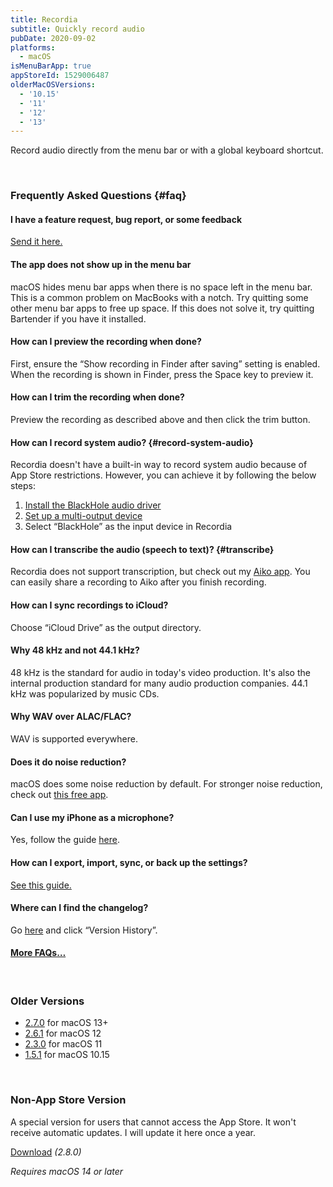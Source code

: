 ```yaml
---
title: Recordia
subtitle: Quickly record audio
pubDate: 2020-09-02
platforms:
  - macOS
isMenuBarApp: true
appStoreId: 1529006487
olderMacOSVersions:
  - '10.15'
  - '11'
  - '12'
  - '13'
---
```


Record audio directly from the menu bar or with a global keyboard shortcut.

<br>

### Frequently Asked Questions {#faq}

#### I have a feature request, bug report, or some feedback

[Send it here.](https://sindresorhus.com/feedback?product=Recordia&referrer=Website-FAQ)

#### The app does not show up in the menu bar

macOS hides menu bar apps when there is no space left in the menu bar. This is a common problem on MacBooks with a notch. Try quitting some other menu bar apps to free up space. If this does not solve it, try quitting Bartender if you have it installed.

#### How can I preview the recording when done?

First, ensure the “Show recording in Finder after saving” setting is enabled. When the recording is shown in Finder, press the Space key to preview it.

#### How can I trim the recording when done?

Preview the recording as described above and then click the trim button.

#### How can I record system audio? {#record-system-audio}

Recordia doesn't have a built-in way to record system audio because of App Store restrictions. However, you can achieve it by following the below steps:

1. [Install the BlackHole audio driver](https://github.com/ExistentialAudio/BlackHole#installation-instructions)
2. [Set up a multi-output device](https://github.com/ExistentialAudio/BlackHole/wiki/Multi-Output-Device)
3. Select “BlackHole” as the input device in Recordia

#### How can I transcribe the audio (speech to text)? {#transcribe}

Recordia does not support transcription, but check out my [Aiko app](/aiko). You can easily share a recording to Aiko after you finish recording.

#### How can I sync recordings to iCloud?

Choose “iCloud Drive” as the output directory.

#### Why 48 kHz and not 44.1 kHz?

48 kHz is the standard for audio in today's video production. It's also the internal production standard for many audio production companies. 44.1 kHz was popularized by music CDs.

#### Why WAV over ALAC/FLAC?

WAV is supported everywhere.

#### Does it do noise reduction?

macOS does some noise reduction by default. For stronger noise reduction, check out [this free app](https://www.utterly.app).

#### Can I use my iPhone as a microphone?

Yes, follow the guide [here](https://www.switchingtomac.com/tutorials/how-to-use-your-iphone-as-a-microphone-on-a-mac/).

#### How can I export, import, sync, or back up the settings?

[See this guide.](https://github.com/sindresorhus/guides/blob/main/backup-app-settings.md)

#### Where can I find the changelog?

Go [here](https://apps.apple.com/app/id1529006487) and click “Version History”.

#### [More FAQs…](/apps/faq)

<br>

### Older Versions

- [2.7.0](https://github.com/sindresorhus/meta/files/13975939/Recordia.2.7.0.-.macOS.13.zip) for macOS 13+
- [2.6.1](https://github.com/sindresorhus/meta/files/11053013/Recordia.2.6.1.-.macOS.12.zip) for macOS 12
- [2.3.0](https://github.com/sindresorhus/meta/files/8798113/Recordia.2.3.0.-.macOS.11.zip) for macOS 11
- [1.5.1](https://github.com/sindresorhus/meta/files/6538283/Recordia.1.5.1.-.macOS.10.15.zip) for macOS 10.15

<br>

### Non-App Store Version

A special version for users that cannot access the App Store. It won't receive automatic updates. I will update it here once a year.

[Download](https://www.dropbox.com/scl/fi/3bsg4200b1d8e35l02oqg/Recordia-2.8.0-1705579150.zip?rlkey=vht4knn9copnb0hp1zmodaka9&raw=1) *(2.8.0)*

*Requires macOS 14 or later*
